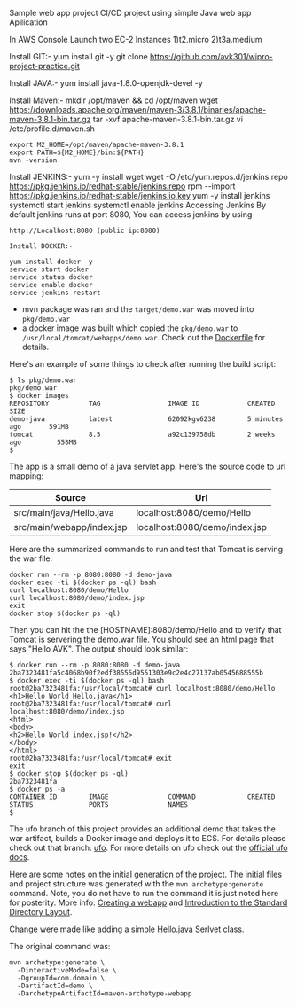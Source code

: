 Sample web app project
CI/CD project using simple Java web app Apllication

In AWS Console Launch two  EC-2 Instances
1)t2.micro
2)t3a.medium

Install GIT:- yum install git -y
	git clone https://github.com/avk301/wipro-project-practice.git

Install JAVA:- yum install java-1.8.0-openjdk-devel -y

Install Maven:-
	mkdir /opt/maven && cd /opt/maven
	wget https://downloads.apache.org/maven/maven-3/3.8.1/binaries/apache-maven-3.8.1-bin.tar.gz
	tar -xvf apache-maven-3.8.1-bin.tar.gz
	vi /etc/profile.d/maven.sh

	export M2_HOME=/opt/maven/apache-maven-3.8.1
	export PATH=${M2_HOME}/bin:${PATH}
	mvn -version

Install JENKINS:-
	yum -y install wget
	wget -O /etc/yum.repos.d/jenkins.repo https://pkg.jenkins.io/redhat-stable/jenkins.repo
	rpm --import https://pkg.jenkins.io/redhat-stable/jenkins.io.key
	yum -y install jenkins
	systemctl start jenkins
	systemctl enable jenkins
	Accessing Jenkins
	By default jenkins runs at port 8080, You can access jenkins by using

	http://Localhost:8080 (public ip:8080)
	
	Install DOCKER:-
	
	yum install docker -y
	service start docker
	service status docker
	service enable docker
	service jenkins restart
	

           


* mvn package was ran and the `target/demo.war` was moved into `pkg/demo.war`
* a docker image was built which copied the `pkg/demo.war` to `/usr/local/tomcat/webapps/demo.war`. Check out the [Dockerfile](Dockerfile) for details.

Here's an example of some things to check after running the build script:

    $ ls pkg/demo.war
    pkg/demo.war
    $ docker images
    REPOSITORY          TAG                 IMAGE ID            CREATED             SIZE
    demo-java           latest              62092kgv6238        5 minutes ago       591MB
    tomcat              8.5                 a92c139758db        2 weeks ago         558MB
    $



The app is a small demo of a java servlet app.  Here's the source code to url mapping:

Source | Url
--- | ---
src/main/java/Hello.java | localhost:8080/demo/Hello
src/main/webapp/index.jsp | localhost:8080/demo/index.jsp



Here are the summarized commands to run and test that Tomcat is serving the war file:

    docker run --rm -p 8080:8080 -d demo-java
    docker exec -ti $(docker ps -ql) bash
    curl localhost:8080/demo/Hello
    curl localhost:8080/demo/index.jsp
    exit
    docker stop $(docker ps -ql)

Then you can hit the the [HOSTNAME]:8080/demo/Hello and to verify that Tomcat is servering the demo.war file.  You should see an html page that says "Hello AVK".  The output should look similar:

    $ docker run --rm -p 8080:8080 -d demo-java
    2ba7323481fa5c4068b90f2edf38555d9551303e9c2e4c27137ab0545688555b
    $ docker exec -ti $(docker ps -ql) bash
    root@2ba7323481fa:/usr/local/tomcat# curl localhost:8080/demo/Hello
    <h1>Hello World Hello.java</h1>
    root@2ba7323481fa:/usr/local/tomcat# curl localhost:8080/demo/index.jsp
    <html>
    <body>
    <h2>Hello World index.jsp!</h2>
    </body>
    </html>
    root@2ba7323481fa:/usr/local/tomcat# exit
    exit
    $ docker stop $(docker ps -ql)
    2ba7323481fa
    $ docker ps -a
    CONTAINER ID        IMAGE               COMMAND             CREATED             STATUS              PORTS               NAMES
    $

The ufo branch of this project provides an additional demo that takes the war artifact, builds a Docker image and deploys it to ECS.  For details please check out that branch: [ufo](https://github.com/avk301.git). For more details on ufo check out the [official ufo docs](http://ufoships.com/).



Here are some notes on the initial generation of the project. The initial files and project structure was generated with the `mvn archetype:generate` command.  Note, you do not have to run the command it is just noted here for posterity.  More info: [Creating a webapp](https://maven.apache.org/plugins-archives/maven-archetype-plugin-1.0-alpha-7/examples/webapp.html) and [Introduction to the Standard Directory Layout](https://maven.apache.org/guides/introduction/introduction-to-the-standard-directory-layout.html).

Change were made like adding a simple [Hello.java](src/main/java/Hello.java) Serlvet class.

The original command was:

    mvn archetype:generate \
      -DinteractiveMode=false \
      -DgroupId=com.domain \
      -DartifactId=demo \
      -DarchetypeArtifactId=maven-archetype-webapp

